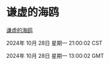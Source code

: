 # 谦虚的海鸥
[谦虚的海鸥](http://219.139.197.74:56308/qxdho/course/base/hotlink/index.php)

2024年 10月 28日 星期一 21:00:02 CST

2024年 10月 28日 星期一 13:00:02 GMT
